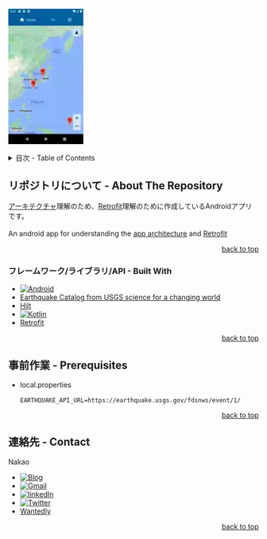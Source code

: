 <a name="readme-top"></a>

<img
  src=https://github.com/NakaoKisho/clean-architecture/blob/master/images/architecture_app_Nexus5.gif
  width="30%"
  height="50%"
/>

<!-- TABLE OF CONTENTS -->
<details>
  <summary>目次 - Table of Contents</summary>
  <ol>
    <li>
      <a href="#リポジトリについて---about-the-repository">リポジトリについて - About The Repository</a>
      <ul>
        <li><a href="#フレームワークライブラリapi---built-with">フレームワーク/ライブラリ/API - Built With</a></li>
      </ul>
    </li>
    <li>
      <a href="#事前作業---prerequisites">事前作業 - Prerequisites</a>
    </li>
    <li><a href="#連絡先---contact">連絡先 - Contact</a></li>
  </ol>
</details>


## リポジトリについて - About The Repository
[アーキテクチャ][Android-architecture-ja-url]理解のため、[Retrofit][Retrofit-url]理解のために作成しているAndroidアプリです。<br>
<br>
An android app for understanding the [app architecture][Android-architecture-en-url] and [Retrofit][Retrofit-url]
<p align="right"><a href="#readme-top">back to top</a></p>

### フレームワーク/ライブラリ/API - Built With
* [![Android][Android]][Android-url]
* [Earthquake Catalog from USGS science for a changing world][Earthquake-catalog-web-api-url]
* [Hilt][Hilt-url]
* [![Kotlin][Kotlin]][Kotlin-url]
* [Retrofit][Retrofit-url]
<p align="right"><a href="#readme-top">back to top</a></p>

## 事前作業 - Prerequisites
* local.properties
  ```
  EARTHQUAKE_API_URL=https://earthquake.usgs.gov/fdsnws/event/1/
  ```
<p align="right"><a href="#readme-top">back to top</a></p>

## 連絡先 - Contact
Nakao
* [![Blog][Blog]][vegcale-blog-url]
* [![Gmail][Gmail]](mailto:vegcale@gmail.com)
* [![linkedIn][LinkedIn]][LinkedIn-url]
* [![Twitter][Twitter]][Twitter-url]
* [Wantedly][Wantedly-url]
<p align="right"><a href="#readme-top">back to top</a></p>

<!-- IMAGES -->
[Android]: https://img.shields.io/badge/Android-3DDC84?style=for-the-badge&logo=android&logoColor=white
[Blog]: https://img.shields.io/badge/vegcale-green?style=for-the-badge&link=https%3A%2F%2Fvegcale.com%2Fhome%2F
[Gmail]: https://img.shields.io/badge/Gmail-D14836?style=for-the-badge&logo=gmail&logoColor=white
[Kotlin]: https://img.shields.io/badge/Kotlin-0095D5?&style=for-the-badge&logo=kotlin&logoColor=white
[LinkedIn]: https://img.shields.io/badge/LinkedIn-0077B5?style=for-the-badge&logo=linkedin&logoColor=white
[Twitter]: https://img.shields.io/badge/Twitter-1DA1F2?style=for-the-badge&logo=twitter&logoColor=white

<!-- MARKDOWN LINKS -->
[Android-architecture-ja-url]: https://developer.android.com/topic/architecture/intro?hl=ja
[Android-architecture-en-url]: https://developer.android.com/topic/architecture/intro?hl=en
[Android-url]: https://developer.android.com/?gclid=Cj0KCQjwtamlBhD3ARIsAARoaEyq371HcYIsNnendclD_y01sOy5Yjd8YU6xRSa3LqhgAIfdApUzp8gaAs7mEALw_wcB&gclsrc=aw.ds&hl=ja
[Earthquake-catalog-web-api-url]: https://earthquake.usgs.gov/fdsnws/event/1/#kmlanimated
[Hilt-url]: https://dagger.dev/hilt/
[Kotlin-url]: https://kotlinlang.org/docs/android-overview.html
[LinkedIn-url]: https://www.linkedin.com/in/kisho-nakao/
[Retrofit-url]: https://square.github.io/retrofit/
[Twitter-url]: https://twitter.com/@OCL89894812
[vegcale-blog-url]: https://vegcale.com/home/
[Wantedly-url]: https://www.wantedly.com/id/kisho_nakao
